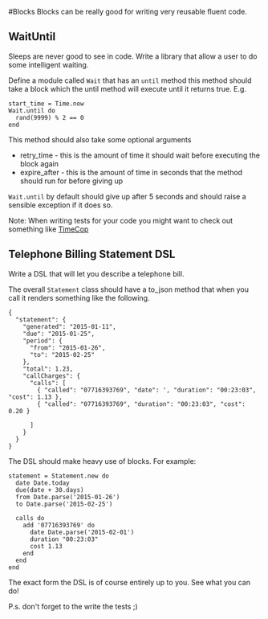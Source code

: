 #Blocks
Blocks can be really good for writing very reusable fluent code.

## WaitUntil
Sleeps are never good to see in code. Write a library that allow a user to do some intelligent waiting.

Define a module called `Wait` that has an `until` method this method should take a block which the until method will execute until it returns true.
E.g.
```
start_time = Time.now
Wait.until do
  rand(9999) % 2 == 0
end
```

This method should also take some optional arguments
- retry_time - this is the amount of time it should wait before executing the block again
- expire_after - this is the amount of time in seconds that the method should run for before giving up

`Wait.until` by default should give up after 5 seconds and should raise a sensible exception if it does so.

Note: When writing tests for your code you might want to check out something like [TimeCop](https://github.com/travisjeffery/timecop)

## Telephone Billing Statement DSL
Write a DSL that will let you describe a telephone bill. 

The overall `Statement` class should have a to_json method that when you call it renders something like the following.
```
{
  "statement": {
    "generated": "2015-01-11",
    "due": "2015-01-25",
    "period": {
      "from": "2015-01-26",
      "to": "2015-02-25"
    },
    "total": 1.23,
    "callCharges": {
      "calls": [
        { "called": "07716393769", "date": ', "duration": "00:23:03", "cost": 1.13 },
        { "called": "07716393769", "duration": "00:23:03", "cost": 0.20 }
        
      ]
    }
  }
}
```

The DSL should make heavy use of blocks. For example:
```
statement = Statement.new do
  date Date.today
  due(date + 30.days)
  from Date.parse('2015-01-26')
  to Date.parse('2015-02-25')

  calls do
    add '07716393769' do
      date Date.parse('2015-02-01')
      duration "00:23:03"
      cost 1.13
    end
  end
end
```
The exact form the DSL is of course entirely up to you. See what you can do!

P.s. don't forget to the write the tests ;)
